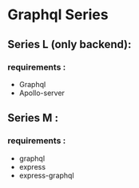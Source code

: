 # Graphql Series
## Series L (only backend): 
### requirements :
* Graphql
* Apollo-server

## Series M :
### requirements :
* graphql
* express
* express-graphql